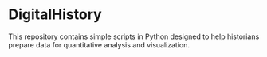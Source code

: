 # DigitalHistory
This repository contains simple scripts in Python designed to help historians prepare data for quantitative analysis and visualization.

